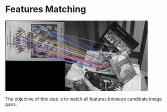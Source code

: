 # Features Matching

![](.gitbook/assets/matcher_result2.jpg)

The objective of this step is to match all features between candidate image pairs.


